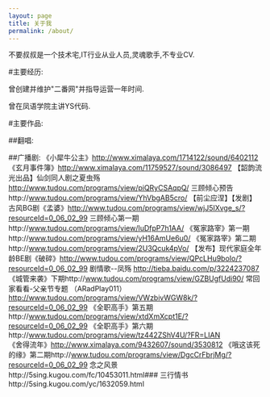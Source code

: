 ```yaml
---
layout: page
title: 关于我
permalink: /about/
---
```


不要叔叔是一个技术宅,IT行业从业人员,灵魂歌手,不专业CV.

#主要经历:

曾创建并维护"二番网"并指导运营一年时间.

曾在凤语学院主讲YS代码.

#主要作品:

##翻唱:

##广播剧:
《小犀牛公主》http://www.ximalaya.com/1714122/sound/6402112
《玄月事件簿》http://www.ximalaya.com/11759527/sound/3086497
【韶韵流光出品】仙剑同人剧之夏虫殇 http://www.tudou.com/programs/view/piQRyCSAqpQ/
三顾倾心预告http://www.tudou.com/programs/view/YhVbgAB5cro/
【前尘应涅】【发剧】古风BG剧《孟婆》http://www.tudou.com/programs/view/wjJ5IXvge_s/?resourceId=0_06_02_99
三顾倾心第一期http://www.tudou.com/programs/view/IuDfpP7h1AA/
《冤家路宰》第一期http://www.tudou.com/programs/view/yH16AmUe6u0/
《冤家路宰》第二期http://www.tudou.com/programs/view/2U3Qcuk4pVo/
【发布】现代家庭全年龄BE剧《破碎》http://www.tudou.com/programs/view/QPcLHu9boIo/?resourceId=0_06_02_99
剧情歌--凤殇 http://tieba.baidu.com/p/3224237087
《城管来袭》下期http://www.tudou.com/programs/view/GZBUgfUdi90/
常回家看看-父亲节专题 （ARadPlay011）http://www.tudou.com/programs/view/VWzbivWGW8k/?resourceId=0_06_02_99
《全职高手》第五期http://www.tudou.com/programs/view/xtdXmXcpt1E/?resourceId=0_06_02_99
《全职高手》第六期http://www.tudou.com/programs/view/tz442ZShV4U/?FR=LIAN
《舍得流年》http://www.ximalaya.com/9432607/sound/3530812
《哦这该死的缘》第二期http://www.tudou.com/programs/view/DgcCrFbrjMg/?resourceId=0_06_02_99
念之风景http://5sing.kugou.com/fc/10453011.html###
三行情书http://5sing.kugou.com/yc/1632059.html
